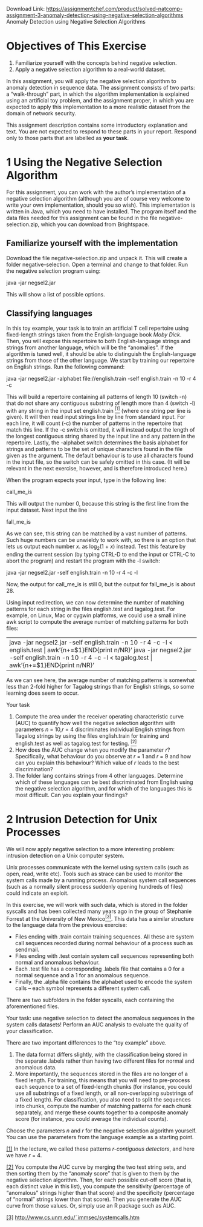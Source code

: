 Download Link: https://assignmentchef.com/product/solved-natcomp-assignment-3-anomaly-detection-using-negative-selection-algorithms
<br>
Anomaly Detection using Negative Selection Algorithms

<h1>Objectives of This Exercise</h1>

<ol>

 <li>Familiarize yourself with the concepts behind negative selection.</li>

 <li>Apply a negative selection algorithm to a real-world dataset.</li>

</ol>

In this assignment, you will apply the negative selection algorithm to anomaly detection in sequence data. The assignment consists of two parts: a “walk-through” part, in which the algorithm implementation is explained using an artificial toy problem, and the assignment proper, in which you are expected to apply this implementation to a more realistic dataset from the domain of network security.

This assignment description contains some introductory explanation and text. You are not expected to respond to these parts in your report. Respond only to those parts that are labelled as <strong>your task</strong>.

<h1>1          Using the Negative Selection Algorithm</h1>

For this assignment, you can work with the author’s implementation of a negative selection algorithm (although you are of course very welcome to write your own implementation, should you so wish). This implementation is written in Java, which you need to have installed. The program itself and the data files needed for this assignment can be found in the file negative-selection.zip, which you can download from Brightspace.

<h2>Familiarize yourself with the implementation</h2>

Download the file negative-selection.zip and unpack it. This will create a folder negative-selection. Open a terminal and change to that folder. Run the negative selection program using:

java -jar negsel2.jar

This will show a list of possible options.

<h2>Classifying languages</h2>

In this toy example, your task is to train an artificial T cell repertoire using fixed-length strings taken from the English-language book <em>Moby Dick</em>. Then, you will expose this repertoire to both English-language strings and strings from another language, which will be the “anomalies”. If the algorithm is tuned well, it should be able to distinguish the English-language strings from those of the other language. We start by training our repertoire on English strings. Run the following command:

java -jar negsel2.jar -alphabet file://english.train -self english.train -n 10 -r 4 -c

This will build a repertoire containing all patterns of length 10 (switch -n) that do not share any contiguous substring of length more than 4 (switch -l) with any string in the input set english.train <a href="#_ftn1" name="_ftnref1"><sup>[1]</sup></a> (where one string per line is given). It will then read input strings line by line from standard input. For each line, it will count (-c) the number of patterns in the repertoire that match this line. If the -c switch is omitted, it will instead output the length of the longest contiguous string shared by the input line and any pattern in the repertoire. Lastly, the -alphabet switch determines the basis alphabet for strings and patterns to be the set of unique characters found in the file given as the argument. The default behaviour is to use all characters found in the input file, so the switch can be safely omitted in this case. (It will be relevant in the next exercise, however, and is therefore introduced here.)

When the program expects your input, type in the following line:

call_me_is

This will output the number 0, because this string is the first line from the input dataset. Next input the line

fall_me_is

As we can see, this string can be matched by a vast number of patterns. Such huge numbers can be unwieldy to work with, so there is an option that lets us output each number <em>x</em>. as log<sub>2</sub>(1 + <em>x</em>) instead. Test this feature by ending the current session (by typing CTRL-D to end the input or CTRL-C to abort the program) and restart the program with the -l switch:

java -jar negsel2.jar -self english.train -n 10 -r 4 -c -l

Now, the output for call_me_is is still 0, but the output for fall_me_is is about 28.

Using input redirection, we can now determine the number of matching patterns for each string in the files english.test and tagalog.test. For example, on Linux, Mac or cygwin platforms, we could use a small inline awk script to compute the average number of matching patterns for both files:

<table width="643">

 <tbody>

  <tr>

   <td width="643">java -jar negsel2.jar -self english.train -n 10 -r 4 -c -l &lt; english.test | awk’{n+=$1}END{print n/NR}’ java -jar negsel2.jar -self english.train -n 10 -r 4 -c -l &lt; tagalog.test | awk’{n+=$1}END{print n/NR}’</td>

  </tr>

 </tbody>

</table>

As we can see here, the average number of matching patterns is somewhat less than 2-fold higher for Tagalog strings than for English strings, so some learning does seem to occur.

Your task

<ol>

 <li>Compute the area under the receiver operating characteristic curve (AUC) to quantify how well the negative selection algorithm with parameters <em>n </em>= 10,<em>r </em>= 4 discriminates individual English strings from Tagalog strings by using the files english.train for training and english.test as well as tagalog.test for testing. <a href="#_ftn2" name="_ftnref2"><sup>[2]</sup></a></li>

 <li>How does the AUC change when you modify the parameter <em>r</em>? Specifically, what behaviour do you observe at <em>r </em>= 1 and <em>r </em>= 9 and how can you explain this behaviour? Which value of <em>r </em>leads to the best discrimination?</li>

 <li>The folder lang contains strings from 4 other languages. Determine which of these languages can be best discriminated from English using the negative selection algorithm, and for which of the languages this is most difficult. Can you explain your findings?</li>

</ol>

<h1>2          Intrusion Detection for Unix Processes</h1>

We will now apply negative selection to a more interesting problem: intrusion detection on a Unix computer system.

Unix processes communicate with the kernel using system calls (such as open, read, write etc). Tools such as strace can be used to monitor the system calls made by a running process. Anomalous system call sequences (such as a normally silent process suddenly opening hundreds of files) could indicate an exploit.

In this exercise, we will work with such data, which is stored in the folder syscalls and has been collected many years ago in the group of Stephanie Forrest at the University of New Mexico<a href="#_ftn3" name="_ftnref3"><sup>[3]</sup></a>. This data has a similar structure to the language data from the previous exercise:

<ul>

 <li>Files ending with .train contain training sequences. All these are system call sequences recorded during normal behaviour of a process such as sendmail.</li>

 <li>Files ending with .test contain system call sequences representing both normal and anomalous behaviour.</li>

 <li>Each .test file has a corresponding .labels file that contains a 0 for a normal sequence and a 1 for an anomalous sequence.</li>

 <li>Finally, the .alpha file contains the alphabet used to encode the system calls – each symbol represents a different system call.</li>

</ul>

There are two subfolders in the folder syscalls, each containing the aforementioned files.

Your task:              use negative selection to detect the anomalous sequences in the system calls datasets! Perform an AUC analysis to evaluate the quality of your classification.

There are two important differences to the “toy example” above.

<ol>

 <li>The data format differs slightly, with the classification being stored in the separate .labels rather than having two different files for normal and anomalous data.</li>

 <li>More importantly, the sequences stored in the files are no longer of a fixed length. For training, this means that you will need to pre-process each sequence to a set of fixed-length chunks (for instance, you could use all substrings of a fixed length, or all non-overlapping substrings of a fixed length). For classification, you also need to split the sequences into chunks, compute the number of matching patterns for each chunk separately, and merge these counts together to a composite anomaly score (for instance, you could average the individual counts).</li>

</ol>

Choose the parameters <em>n </em>and <em>r </em>for the negative selection algorithm yourself. You can use the parameters from the language example as a starting point.

<a href="#_ftnref1" name="_ftn1">[1]</a> In the lecture, we called these patterns <em>r-contiguous detectors</em>, and here we have <em>r </em>= 4.

<a href="#_ftnref2" name="_ftn2">[2]</a> You compute the AUC curve by merging the two test string sets, and then sorting them by the “anomaly score” that is given to them by the negative selection algorithm. Then, for each possible cut-off score (that is, each distinct value in this list), you compute the sensitivity (percentage of “anomalous” strings higher than that score) and the specificity (percentage of “normal” strings lower than that score). Then you generate the AUC curve from those values. Or, simply use an R package such as AUC.

<a href="#_ftnref3" name="_ftn3">[3]</a> http://www.cs.unm.edu/˜immsec/systemcalls.htm